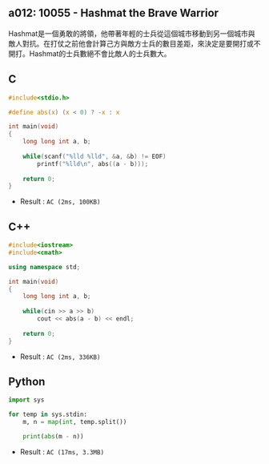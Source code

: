 ## a012: 10055 - Hashmat the Brave Warrior
Hashmat是一個勇敢的將領，他帶著年輕的士兵從這個城市移動到另一個城市與敵人對抗。在打仗之前他會計算己方與敵方士兵的數目差距，來決定是要開打或不開打。Hashmat的士兵數絕不會比敵人的士兵數大。

## C
```C
#include<stdio.h>

#define abs(x) (x < 0) ? -x : x 

int main(void)
{
	long long int a, b;
	
	while(scanf("%lld %lld", &a, &b) != EOF)
		printf("%lld\n", abs((a - b)));
		
	return 0;
}
```
 * Result : `AC (2ms, 100KB)`

## C++
```C++
#include<iostream>
#include<cmath>

using namespace std;

int main(void)
{
	long long int a, b;
	
	while(cin >> a >> b)
		cout << abs(a - b) << endl;
	
	return 0;
}
```
 * Result : `AC (2ms, 336KB)`

## Python
```python
import sys

for temp in sys.stdin:
    m, n = map(int, temp.split())

    print(abs(m - n))
```
 * Result : `AC (17ms, 3.3MB)`
